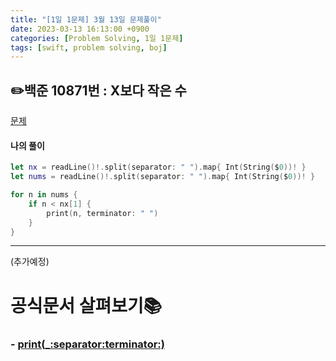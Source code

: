 ```yaml
---
title: "[1일 1문제] 3월 13일 문제풀이"
date: 2023-03-13 16:13:00 +0900
categories: [Problem Solving, 1일 1문제]
tags: [swift, problem solving, boj]
---
```


## ✏️백준 10871번 : X보다 작은 수
[문제](https://www.acmicpc.net/problem/10871)

#### 나의 풀이
```swift
let nx = readLine()!.split(separator: " ").map{ Int(String($0))! }
let nums = readLine()!.split(separator: " ").map{ Int(String($0))! }

for n in nums {
    if n < nx[1] {
        print(n, terminator: " ")
    }
}
```
---
(추가예정)

# 공식문서 살펴보기📚

### - [print(_:separator:terminator:)](https://developer.apple.com/documentation/swift/print(_:separator:terminator:))
